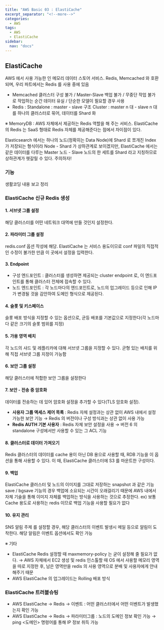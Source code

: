 ```yaml
---
title: "AWS Basic 03 : ElastiCache"
excerpt_separator: "<!--more-->"
categories:
  - AWS
tags:
  - AWS
  - ElastiCache
sidebar:
  nav: "docs"
---
```

## ElastiCache

AWS 에서 사용 가능한 인 메모리 데이터 스토어 서비스. 
Redis, Memcached 와 호환되며, 우리 파트에서는 Redis 를 사용 중에 있음

* Memcached 클러스터 구성 불가 / Master-Slave 백업 불가 / 무중단 작업 불가로 작업하는 순간 데이터 유실 / 단순한 모델이 필요할 경우 사용
* Redis : Standalone : master - slave 구조
	Cluster : master n 대 - slave n 대를 하나의 클러스터로 묶어, 데이터를 Shard 화

※ MemoryDB : AWS 자체에서 제공하는 Redis 역할을 해 주는 서비스. ElastiCache 의 Redis 는 SaaS 형태로 Redis 자체를 제공해준다는 점에서 차이점이 있다.

<div class="notice--danger" markdown="1">
Elasticsearch 에서는 하나의 노드(정확히는 Data Node)에 Shard 로 쪼개진 Index 가 저장되는 형식이라 Node - Shard 가 상하관계로 보이겠지만,
ElastiCache 에서는 같은 데이터를 다루는 Master 노드 - Slave 노드의 한 세트를 Shard 라고 지칭하므로 상하관계가 헷갈릴 수 있다. 주의하자!
</div>

### 기능
생활코딩 내용 보고 정리

### ElastiCache 신규 Redis 생성

#### 1. 서브넷 그룹 설정  
해당 클러스터를 어떤 네트워크 대역에 만들 것인지 설정한다.

#### 2. 파라미터 그룹 설정  
redis.conf 옵션 작성에 해당. ElastiCache 는 서비스 용도이므로 conf 파일의 직접적인 수정이 불가한 만큼 이 곳에서 설정을 입력한다.

#### 3. Endpoint  
* 구성 엔드포인트 : 클러스터를 생성하면 제공되는 cluster endpoint 로, 이 엔드포인트를 통해 클러스터 전체에 접속할 수 있다.
* 노드 엔드포인트 : 각 노드마다의 엔드포인트로, 노드의 업그레이드 등으로 인해 IP 가 변경될 것을 감안하여 도메인 형식으로 제공된다.

#### 4. 슬롯 및 키스페이스  
슬롯 배포 방식을 지정할 수 있는 옵션으로, 균등 배포를 기본값으로 지정한다(각 노드마다 같은 크기의 슬롯 범위를 지정)

#### 5. 가용 영역 배치  
각 노드의 샤드 및 레플리카에 대해 서브넷 그룹을 지정할 수 있다.
균형 있는 배치를 위해 직접 서브넷 그룹 지정이 가능함

#### 6. 보안 그룹 설정  
해당 클러스터에 적합한 보안 그룹을 설정한다

#### 7. 보안 - 전송 중 암호화  
데이터를 전송하는 데 있어 암호화 설정을 추가할 수 있다(TLS 암호화 설정).

* **사용자 그룹 액세스 제어 목록** : Redis 자체 설정과는 상관 없이 AWS 내에서 설정 가능한 보안 기능 → Redis 의 버전이나 구성 방식과는 상관 없이 사용 가능
* **Redis AUTH 기본 사용자** : Redis 자체 보안 설정을 사용 → 버전 6 의 standalone 구성에서만 사용할 수 있는 그 ACL 기능

#### 8. 클러스터로 데이터 가져오기  
Redis 클러스터의 데이터를 cache 용이 아닌 DB 용으로 사용할 때, RDB 기능을 이 옵션을 통해 사용할 수 있다.
이 때, ElastiCache 클러스터에 S3 를 마운트한 구성이다.

#### 9. 백업  
ElastiCache 클러스터 및 노드의 이미지를 그대로 저장하는 snapshot 과 같은 기능
save / bgsave 기능의 경우 백업에 소요되는 시간이 오래걸리기 때문에 AWS 내에서 자체 기술을 통해 이미지 자체를 백업하는 방식을 사용하는 것으로 추정한다.
ex) 보통 Cache 용도로 사용하는 redis 이므로 백업 기능을 사용할 필요가 없다

#### 10. 유지 관리  
SNS 알림 주제 를 설정할 경우, 해당 클러스터의 이벤트 발생시 메일 등으로 알림이 도착한다.
해당 알림은 이벤트 옵션에서도 확인 가능

※ 기타  
- ElastiCache Redis 설정할 때 maxmemory-policy 는 굳이 설정해 줄 필요가 없다.
  → AWS 자체에서 EC2 생성 및 redis 인스톨할 때 OS 에서 사용할 메모리 영역을 따로 지정한 후, 남은 영역만을 redis 의 사용 영역으로 분배 및 사용자에게 안내해주기 때문
- AWS ElastiCache 의 업그레이드는 Rolling 배포 방식

### ElastiCache 트러블슈팅
* AWS ElastiCache → Redis → 이벤트 : 어떤 클러스터에서 어떤 이벤트가 발생했는지 확인 가능
* AWS ElastiCache → Redis → 파라미터그룹 : 노드의 도메인 정보 확인 가능
→ ping <도메인> 명령어를 통해 IP 정보 취득 가능
